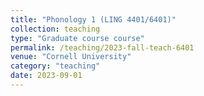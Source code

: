 ```yaml
---
title: "Phonology 1 (LING 4401/6401)"
collection: teaching
type: "Graduate course course"
permalink: /teaching/2023-fall-teach-6401
venue: "Cornell University"
category: "teaching"
date: 2023-09-01
---
```

